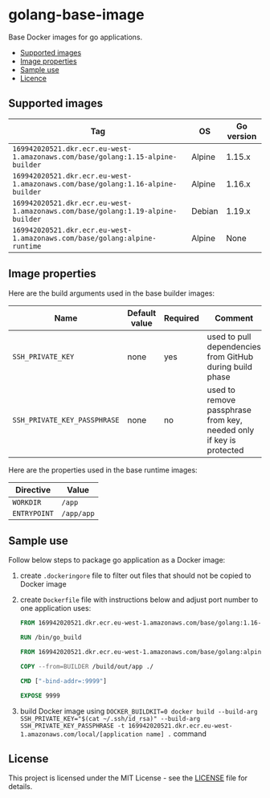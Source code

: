 # golang-base-image

Base Docker images for go applications.

- [Supported images](#supported-images)
- [Image properties](#image-properties)
- [Sample use](#sample-use)
- [Licence](#license)

## Supported images

| Tag                                                                            | OS     | Go version |
|--------------------------------------------------------------------------------|--------|------------|
| `169942020521.dkr.ecr.eu-west-1.amazonaws.com/base/golang:1.15-alpine-builder` | Alpine | 1.15.x     |
| `169942020521.dkr.ecr.eu-west-1.amazonaws.com/base/golang:1.16-alpine-builder` | Alpine | 1.16.x     |
| `169942020521.dkr.ecr.eu-west-1.amazonaws.com/base/golang:1.19-alpine-builder` | Debian | 1.19.x     |
| `169942020521.dkr.ecr.eu-west-1.amazonaws.com/base/golang:alpine-runtime`      | Alpine | None       |

## Image properties

Here are the build arguments used in the base builder images:

| Name                         | Default value | Required | Comment                                                             |
| ---------------------------- | ------------- | -------- | ------------------------------------------------------------------- |
| `SSH_PRIVATE_KEY`            | none          | yes      | used to pull dependencies from GitHub during build phase            |
| `SSH_PRIVATE_KEY_PASSPHRASE` | none          | no       | used to remove passphrase from key, needed only if key is protected |

Here are the properties used in the base runtime images:

| Directive    | Value      |
| ------------ | ---------- |
| `WORKDIR`    | `/app`     |
| `ENTRYPOINT` | `/app/app` |

## Sample use

Follow below steps to package go application as a Docker image:

1. create `.dockeringore` file to filter out files that should not be copied to Docker image

2. create `Dockerfile` file with instructions below and adjust port number to one application uses:

   ```dockerfile
   FROM 169942020521.dkr.ecr.eu-west-1.amazonaws.com/base/golang:1.16-alpine-builder AS BUILDER

   RUN /bin/go_build

   FROM 169942020521.dkr.ecr.eu-west-1.amazonaws.com/base/golang:alpine-runtime

   COPY --from=BUILDER /build/out/app ./

   CMD ["-bind-addr=:9999"]

   EXPOSE 9999
   ```

3. build Docker image using `DOCKER_BUILDKIT=0 docker build --build-arg SSH_PRIVATE_KEY="$(cat ~/.ssh/id_rsa)" --build-arg SSH_PRIVATE_KEY_PASSPHRASE -t 169942020521.dkr.ecr.eu-west-1.amazonaws.com/local/[application name] .` command

## License

This project is licensed under the MIT License - see the [LICENSE](LICENSE) file for details.
